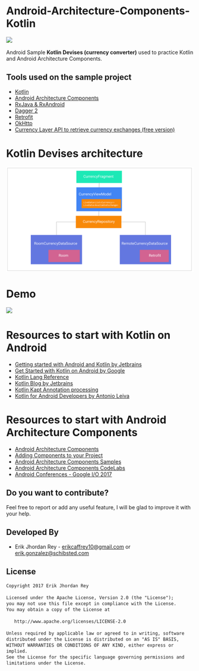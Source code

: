  # Android-Architecture-Components-Kotlin
 
 ![](/app/src/main/res/drawable/kotlin_currency.png)

Android Sample **Kotlin Devises (currency converter)** used to practice Kotlin and Android Architecture Components.

Tools used on the sample project
------------------------------------
* [Kotlin][6]
* [Android Architecture Components][1]
* [RxJava & RxAndroid][2]
* [Dagger 2][3]
* [Retrofit][4]
* [OkHttp][5]
* [Currency Layer API to retrieve currency exchanges (free version)][7]



[1]: https://developer.android.com/topic/libraries/architecture/adding-components.html
[2]: https://github.com/ReactiveX/RxAndroid
[3]: https://github.com/google/dagger
[4]: https://github.com/square/retrofit
[5]: https://github.com/square/okhttp
[6]: https://kotlinlang.org/
[7]: https://currencylayer.com/


# Kotlin Devises architecture
![](./art/currency-arch.png)


# Demo
![](./art/demo.png)



# Resources to start with Kotlin on Android

* [Getting started with Android and Kotlin by Jetbrains][9]
* [Get Started with Kotlin on Android by Google][10]
* [Kotlin Lang Reference][11]
* [Kotlin Blog by Jetbrains][12]
* [Kotlin Kapt Annotation processing][13]
* [Kotlin for Android Developers by Antonio Leiva][13]

 [9]: https://kotlinlang.org/docs/tutorials/kotlin-android.html
[10]: https://developer.android.com/kotlin/get-started.html
[11]: https://kotlinlang.org/docs/reference/
[12]: https://blog.jetbrains.com/kotlin/
[13]: https://kotlinlang.org/docs/reference/kapt.html
[14]: https://antonioleiva.com/kotlin-android-developers-book/



# Resources to start with Android Architecture Components 

* [Android Architecture Components][20]
* [Adding Components to your Project][21]
* [Android Architecture Components Samples][22]
* [Android Architecture Components CodeLabs][23]
* [Android Conferences - Google I/O 2017][24]

[20]: https://developer.android.com/topic/libraries/architecture/index.html
[21]: https://developer.android.com/topic/libraries/architecture/adding-components.html
[22]: https://github.com/googlesamples/android-architecture-components
[23]: https://codelabs.developers.google.com/?cat=Android
[24]: https://www.youtube.com/results?search_query=google+I%2FO+android+components

Do you want to contribute?
--------------------------

Feel free to report or add any useful feature, I will be glad to improve it with your help.

Developed By
------------

* Erik Jhordan Rey  - <erikcaffrey10@gmail.com> or <erik.gonzalez@schibsted.com>

License
-------

    Copyright 2017 Erik Jhordan Rey

    Licensed under the Apache License, Version 2.0 (the "License");
    you may not use this file except in compliance with the License.
    You may obtain a copy of the License at

       http://www.apache.org/licenses/LICENSE-2.0

    Unless required by applicable law or agreed to in writing, software
    distributed under the License is distributed on an "AS IS" BASIS,
    WITHOUT WARRANTIES OR CONDITIONS OF ANY KIND, either express or implied.
    See the License for the specific language governing permissions and
    limitations under the License.

